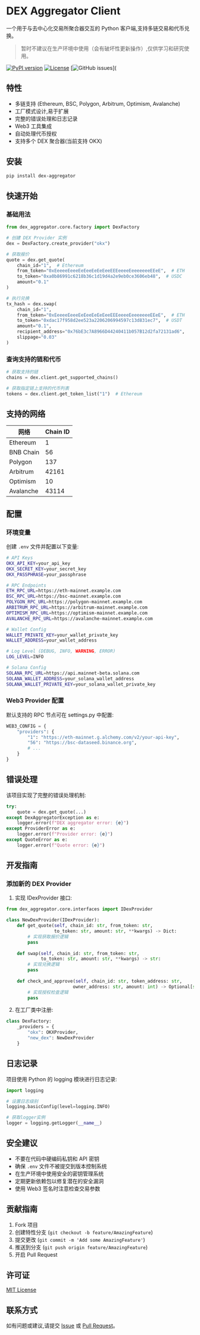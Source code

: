 # DEX Aggregator Client

一个用于与去中心化交易所聚合器交互的 Python 客户端,支持多链交易和代币兑换。

> 暂时不建议在生产环境中使用（会有破坏性更新操作）,仅供学习和研究使用。

[![PyPI version](https://badge.fury.io/py/dex-aggregator.svg)](https://badge.fury.io/py/dex-aggregator)
[![License](https://img.shields.io/badge/License-MIT-blue.svg)](LICENSE)
[![GitHub issues](https://img.shields.io/github/issues/hedeqiang/python_dex_aggregator.svg)](

## 特性

- 多链支持 (Ethereum, BSC, Polygon, Arbitrum, Optimism, Avalanche)
- 工厂模式设计,易于扩展
- 完整的错误处理和日志记录
- Web3 工具集成
- 自动处理代币授权
- 支持多个 DEX 聚合器(当前支持 OKX)

## 安装

```bash
pip install dex-aggregator
```

## 快速开始

### 基础用法

```python
from dex_aggregator.core.factory import DexFactory

# 创建 DEX Provider 实例
dex = DexFactory.create_provider("okx")

# 获取报价
quote = dex.get_quote(
    chain_id="1",  # Ethereum
    from_token="0xEeeeeEeeeEeEeeEeEeEeeEEEeeeeEeeeeeeeEEeE",  # ETH
    to_token="0xa0b86991c6218b36c1d19d4a2e9eb0ce3606eb48",  # USDC
    amount="0.1"
)

# 执行兑换
tx_hash = dex.swap(
    chain_id="1",
    from_token="0xEeeeeEeeeEeEeeEeEeEeeEEEeeeeEeeeeeeeEEeE",  # ETH
    to_token="0xdac17f958d2ee523a2206206994597c13d831ec7",  # USDT
    amount="0.1",
    recipient_address="0x76bE3c7A8966D44240411b057B12d2fa72131ad6",
    slippage="0.03"
)
```

### 查询支持的链和代币

```python
# 获取支持的链
chains = dex.client.get_supported_chains()

# 获取指定链上支持的代币列表
tokens = dex.client.get_token_list("1")  # Ethereum
```

## 支持的网络

| 网络 | Chain ID |
|------|----------|
| Ethereum | 1 |
| BNB Chain | 56 |
| Polygon | 137 |
| Arbitrum | 42161 |
| Optimism | 10 |
| Avalanche | 43114 |

## 配置

### 环境变量

创建 `.env` 文件并配置以下变量:

```bash
# API Keys
OKX_API_KEY=your_api_key
OKX_SECRET_KEY=your_secret_key
OKX_PASSPHRASE=your_passphrase

# RPC Endpoints
ETH_RPC_URL=https://eth-mainnet.example.com
BSC_RPC_URL=https://bsc-mainnet.example.com
POLYGON_RPC_URL=https://polygon-mainnet.example.com
ARBITRUM_RPC_URL=https://arbitrum-mainnet.example.com
OPTIMISM_RPC_URL=https://optimism-mainnet.example.com
AVALANCHE_RPC_URL=https://avalanche-mainnet.example.com

# Wallet Config
WALLET_PRIVATE_KEY=your_wallet_private_key
WALLET_ADDRESS=your_wallet_address

# Log Level (DEBUG, INFO, WARNING, ERROR)
LOG_LEVEL=INFO

# Solana Config
SOLANA_RPC_URL=https://api.mainnet-beta.solana.com
SOLANA_WALLET_ADDRESS=your_solana_wallet_address
SOLANA_WALLET_PRIVATE_KEY=your_solana_wallet_private_key
```

### Web3 Provider 配置

默认支持的 RPC 节点可在 settings.py 中配置:

```python
WEB3_CONFIG = {
    "providers": {
        "1": "https://eth-mainnet.g.alchemy.com/v2/your-api-key",
        "56": "https://bsc-dataseed.binance.org",
        # ...
    }
}
```

## 错误处理

该项目实现了完整的错误处理机制:

```python
try:
    quote = dex.get_quote(...)
except DexAggregatorException as e:
    logger.error(f"DEX aggregator error: {e}")
except ProviderError as e:
    logger.error(f"Provider error: {e}")
except QuoteError as e:
    logger.error(f"Quote error: {e}")
```

## 开发指南

### 添加新的 DEX Provider

1. 实现 IDexProvider 接口:

```python
from dex_aggregator.core.interfaces import IDexProvider

class NewDexProvider(IDexProvider):
    def get_quote(self, chain_id: str, from_token: str, 
                  to_token: str, amount: str, **kwargs) -> Dict:
        # 实现获取报价逻辑
        pass
        
    def swap(self, chain_id: str, from_token: str,
             to_token: str, amount: str, **kwargs) -> str:
        # 实现兑换逻辑
        pass
        
    def check_and_approve(self, chain_id: str, token_address: str, 
                         owner_address: str, amount: int) -> Optional[str]:
        # 实现授权检查逻辑
        pass
```

2. 在工厂类中注册:

```python
class DexFactory:
    _providers = {
        "okx": OKXProvider,
        "new_dex": NewDexProvider
    }
```

## 日志记录

项目使用 Python 的 logging 模块进行日志记录:

```python
import logging

# 设置日志级别
logging.basicConfig(level=logging.INFO)

# 获取logger实例
logger = logging.getLogger(__name__)
```

## 安全建议

- 不要在代码中硬编码私钥和 API 密钥
- 确保 `.env` 文件不被提交到版本控制系统
- 在生产环境中使用安全的密钥管理系统
- 定期更新依赖包以修复潜在的安全漏洞
- 使用 Web3 签名时注意检查交易参数

## 贡献指南

1. Fork 项目
2. 创建特性分支 (`git checkout -b feature/AmazingFeature`)
3. 提交更改 (`git commit -m 'Add some AmazingFeature'`)
4. 推送到分支 (`git push origin feature/AmazingFeature`)
5. 开启 Pull Request

## 许可证

[MIT License](LICENSE)

## 联系方式

如有问题或建议,请提交 [Issue](https://github.com/hedeqiang/python_dex_aggregator/issues) 或 [Pull Request](https://github.com/hedeqiang/python_dex_aggregator/pulls)。

